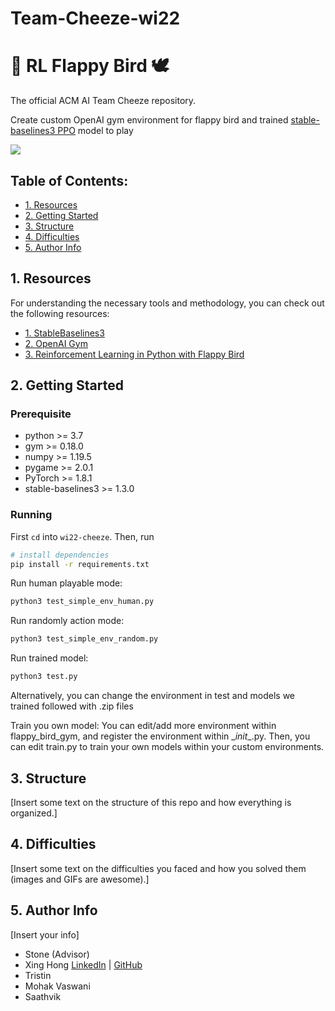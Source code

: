 # Team-Cheeze-wi22
# :robot: RL Flappy Bird :dove:
The official ACM AI Team Cheeze repository. 

Create custom OpenAI gym environment for flappy bird and trained [stable-baselines3 PPO](https://stable-baselines3.readthedocs.io/en/master/modules/ppo.html) model to play

![](Flappy.gif)

## Table of Contents:
- [1. Resources](https://github.com/acmucsd-projects/wi22-cheeze/blob/main/README.md#1-resources)
- [2. Getting Started](https://github.com/acmucsd-projects/wi22-cheeze/blob/main/README.md#2-getting-started)
- [3. Structure](https://github.com/acmucsd-projects/wi22-cheeze/blob/main/README.md#3-structure)
- [4. Difficulties](https://github.com/acmucsd-projects/wi22-cheeze/blob/main/README.md#4-difficulties)
- [5. Author Info](https://github.com/acmucsd-projects/wi22-cheeze/blob/main/README.md#5-author-info)

## 1. Resources

For understanding the necessary tools and methodology, you can check out the following resources:

- [1. StableBaselines3](https://stable-baselines3.readthedocs.io/en/master/guide/examples.html)
- [2. OpenAI Gym](https://gym.openai.com/docs/)
- [3. Reinforcement Learning in Python with Flappy Bird](https://towardsdatascience.com/reinforcement-learning-in-python-with-flappy-bird-37eb01a4e786)

## 2. Getting Started

### Prerequisite

- python >= 3.7
- gym >= 0.18.0
- numpy >= 1.19.5
- pygame >= 2.0.1
- PyTorch >= 1.8.1
- stable-baselines3 >= 1.3.0

### Running

First `cd` into `wi22-cheeze`. Then, run

```bash
# install dependencies
pip install -r requirements.txt
```

Run human playable mode:

```bash
python3 test_simple_env_human.py
```

Run randomly action mode:

```bash
python3 test_simple_env_random.py
```

Run trained model:

```bash
python3 test.py
```
Alternatively, you can change the environment in test and models we trained followed with .zip files

Train you own model:
You can edit/add more environment within flappy_bird_gym, and register the environment within \__init__.py.
Then, you can edit train.py to train your own models within your custom environments.

## 3. Structure

[Insert some text on the structure of this repo and how everything is organized.]

## 4. Difficulties

[Insert some text on the difficulties you faced and how you solved them (images and GIFs are awesome).]

## 5. Author Info

[Insert your info]

- Stone (Advisor)
- Xing Hong [LinkedIn](https://www.linkedin.com/in/xing-hong-143b69214/) | [GitHub](https://github.com/TIMHX)
- Tristin
- Mohak Vaswani
- Saathvik
